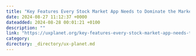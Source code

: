 ```yaml
---
title: "Key Features Every Stock Market App Needs to Dominate the Market"
date: 2024-08-27 11:12:37 +0000
dateadded: 2024-08-28 00:01:21 +0100
description: ""
link: "https://uxplanet.org/key-features-every-stock-market-app-needs-to-dominate-the-market-74e10abe0deb?source=rss----819cc2aaeee0---4"
category:
directory: _directory/ux-planet.md
---
```

